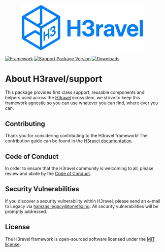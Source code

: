 <p align="center"><a href="https://h3ravel.toneflix.net" target="_blank"><img src="https://raw.githubusercontent.com/h3ravel/assets/refs/heads/main/logo-full.svg" width="400" alt="H3ravel Logo"></a></p>

[![Framework][ix]][lx]
[![Support Package Version][i1]][l1]
[![Downloads][d1]][d1]

# About H3ravel/support

This package provides first class support, reusable components and helpers used across the [H3ravel](https://h3ravel.toneflix.net) ecosystem, we strive to keep this framework agnostic so you can use whatever you can find, where ever you can.

## Contributing

Thank you for considering contributing to the H3ravel framework! The contribution guide can be found in the [H3ravel documentation](https://h3ravel.toneflix.net).

## Code of Conduct

In order to ensure that the H3ravel community is welcoming to all, please review and abide by the [Code of Conduct](#).

## Security Vulnerabilities

If you discover a security vulnerability within H3ravel, please send an e-mail to Legacy via hamzas.legacy@toneflix.ng. All security vulnerabilities will be promptly addressed.

## License

The H3ravel framework is open-sourced software licensed under the [MIT license](LICENSE).

[ix]: https://img.shields.io/npm/v/%40h3ravel%2Fcore?style=flat-square&label=Framework&color=%230970ce
[lx]: https://www.npmjs.com/package/@h3ravel/core
[i1]: https://img.shields.io/npm/v/%40h3ravel%2Fsupport?style=flat-square&label=@h3ravel/support&color=%230970ce
[l1]: https://www.npmjs.com/package/@h3ravel/support
[d1]: https://img.shields.io/npm/dt/%40h3ravel%2Fsupport?style=flat-square&label=Downloads&link=https%3A%2F%2Fwww.npmjs.com%2Fpackage%2F%40h3ravel%2Fsupport
